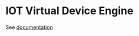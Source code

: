 # IOT Virtual Device Engine
See [documentation](https://github.com/chrisrocco/iot-engine/blob/master/documentation)